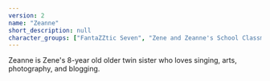 ```yaml
---
version: 2
name: "Zeanne"
short_description: null
character_groups: ["FantaZZtic Seven", "Zene and Zeanne's School Classmates", "Zene and Zeanne's Family"]
---
```


Zeanne is Zene's 8-year old older twin sister who loves singing, arts, photography, and blogging.